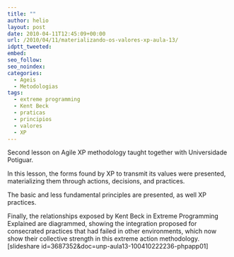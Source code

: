 ```yaml
---
title: ""
author: helio
layout: post
date: 2010-04-11T12:45:09+00:00
url: /2010/04/11/materializando-os-valores-xp-aula-13/
idptt_tweeted: 
embed: 
seo_follow: 
seo_noindex: 
categories:
  - Ageis
  - Metodologias
tags:
  - extreme programming
  - Kent Beck
  - praticas
  - principios
  - valores
  - XP
---
```


Second lesson on Agile XP methodology taught together with Universidade Potiguar.

In this lesson, the forms found by XP to transmit its values were presented, materializing them through actions, decisions, and practices.

The basic and less fundamental principles are presented, as well XP practices.

Finally, the relationships exposed by Kent Beck in Extreme Programming Explained are diagrammed, showing the integration proposed for consecrated practices that had failed in other environments, which now show their collective strength in this extreme action methodology. [slideshare id=3687352&doc=unp-aula13-100410222236-phpapp01]